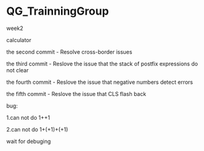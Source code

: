 # QG_TrainningGroup
week2

calculator

the second commit - Resolve cross-border issues

the third commit - Reslove the issue that the stack of postfix expressions do not clear

the fourth commit - Reslove the issue that negative numbers detect errors

the fifth commit - Reslove the issue that CLS flash back


bug:

1.can not do 1++1

2.can not do 1+(+1)+(+1)

wait for debuging
